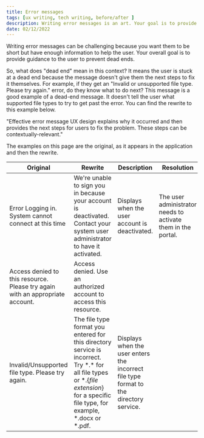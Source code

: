```yaml
---
title: Error messages
tags: [ux writing, tech writing, before/after ]
description: Writing error messages is an art. Your goal is to provide guidance to the user.  Does the message leave the user in a deaden?  For example, if they get "Invalid or unsupported" error, do the users know what to do next?
date: 02/12/2022
---
```


Writing error messages can be challenging because you want them to be short but have enough information to help the user. Your overall goal is to provide guidance to the user to prevent dead ends. 

So, what does "dead end" mean in this context? It means the user is stuck at a dead end because the message doesn't give them the next steps to fix it themselves. For example, if they get an "Invalid or unsupported file type. Please try again." error, do they know what to do next? This message is a good example of a dead-end message. It doesn't tell the user what supported file types to try to get past the error. You can find the rewrite to this example below.

<div class="quote">
"Effective error message UX design explains why it occurred and then provides the next steps for users to fix the problem. These steps can be contextually-relevant."
</div>

The examples on this page are the original, as it appears in the application and then the rewrite.


| Original | Rewrite | Description | Resolution |
|---|---|---|---|
| Error Logging in. System cannot connect at this time  | We're unable to sign you in because your account is deactivated. Contact your system user administrator to have it activated.  | Displays when the user account is deactivated.  | The user administrator needs to activate them in the portal.  |
| Access denied to this resource. Please try again with an appropriate account.  | Access denied. Use an authorized account to access this resource.  |   |   |
| Invalid/Unsupported file type. Please try again.  | The file type format you entered for this directory service is incorrect. Try \*.\* for all file types or \*.{*file extension*} for a specific file type, for example, \*.docx or \*.pdf.  | Displays when the user enters the incorrect file type format to the directory service.    |   |
